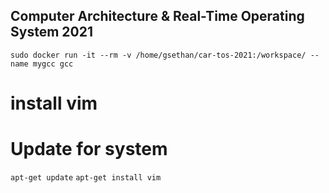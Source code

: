 ## Computer Architecture & Real-Time Operating System 2021

`sudo docker run -it --rm -v /home/gsethan/car-tos-2021:/workspace/ --name mygcc gcc`


# install vim
# Update for system
`apt-get update`
`apt-get install vim`
